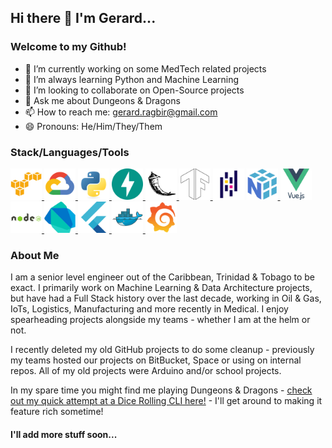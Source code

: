 ## Hi there 👋 I'm Gerard...
### Welcome to my Github!


- 🔭 I’m currently working on some MedTech related projects
- 🌱 I’m always learning Python and Machine Learning 
- 👯 I’m looking to collaborate on Open-Source projects
- 💬 Ask me about Dungeons & Dragons
- 📫 How to reach me: gerard.ragbir@gmail.com
- 😄 Pronouns: He/Him/They/Them


### Stack/Languages/Tools

<p align="left"><a href="https://aws.amazon.com" target="_blank"><img src="https://github.com/devicons/devicon/blob/master/icons/amazonwebservices/amazonwebservices-original.svg" alt="aws" width="50" height="50"/> </a> <a href="https://cloud.google.com" target="_blank"><img src="https://github.com/devicons/devicon/blob/master/icons/googlecloud/googlecloud-original.svg" alt="gcloud" width="50" height="50"/> </a> <a href="https://www.python.org" target="_blank"> <img src="https://github.com/devicons/devicon/blob/master/icons/python/python-original.svg" alt="python" width="50" height="50"/> </a> <a href="https://fastapi.tiangolo.com/" target="_blank"> <img src="https://github.com/devicons/devicon/blob/master/icons/fastapi/fastapi-original.svg" alt="fastapi" width="50" height="50"/> </a> <a href="https://flask.palletsprojects.com/" target="_blank"> <img src="https://github.com/devicons/devicon/blob/master/icons/flask/flask-original.svg" alt="flask" width="50" height="50"/> </a> <a href="https://www.tensorflow.org" target="_blank"> <img src="https://github.com/devicons/devicon/blob/master/icons/tensorflow/tensorflow-line.svg" alt="tensorflow" width="50" height="50"/> </a> <a href="https://pandas.pydata.org" target="_blank"> 
<img src="https://github.com/devicons/devicon/blob/master/icons/pandas/pandas-original.svg" alt="pandas" width="50" height="50"/></a> <a href="https://numpy.org/" target="_blank"> <img src="https://github.com/devicons/devicon/blob/master/icons/numpy/numpy-original.svg" alt="numpy" width="50" height="50"/> </a> <a href="https://vuejs.org/" target="_blank"> <img src="https://raw.githubusercontent.com/devicons/devicon/master/icons/vuejs/vuejs-original-wordmark.svg" alt="vue logo" width="50" height="50"/> </a><a href="https://nodejs.org" target="_blank"> <img src="https://raw.githubusercontent.com/devicons/devicon/master/icons/nodejs/nodejs-original-wordmark.svg" alt="nodejs" width="50" height="50"/> </a><a href="https://dart.dev" target="_blank"> <img src="https://github.com/devicons/devicon/blob/master/icons/dart/dart-original.svg" alt="dart" width="50" height="50"/> </a><a href="https://flutter.dev" target="_blank"> <img src="https://github.com/devicons/devicon/blob/master/icons/flutter/flutter-original.svg" alt="flutter" width="50" height="50"/> </a> <a href="https://www.docker.com" target="_blank"> <img src="https://github.com/devicons/devicon/blob/master/icons/docker/docker-original.svg" alt="docker" width="50" height="50"/> </a> <a href="https://grafana.com" target="_blank"> <img src="https://github.com/devicons/devicon/blob/master/icons/grafana/grafana-original.svg" alt="grafana" width="50" height="50"/> </a> 
</p>


### About Me

I am a senior level engineer out of the Caribbean, Trinidad & Tobago to be exact. I primarily work on Machine Learning & Data Architecture projects, but have had a Full Stack history over the last decade, working in Oil & Gas, IoTs, Logistics, Manufacturing and more recently in Medical. I enjoy spearheading projects alongside my teams - whether I am at the helm or not.

I recently deleted my old GitHub projects to do some cleanup - previously my teams hosted our projects on BitBucket, Space or using on internal repos. All of my old projects were Arduino and/or school projects.

In my spare time you might find me playing Dungeons & Dragons - [check out my quick attempt at a Dice Rolling CLI here!](https://github.com/GerardRagbir/DungeonDice-CLI) - I'll get around to making it feature rich sometime!

#### I'll add more stuff soon...
